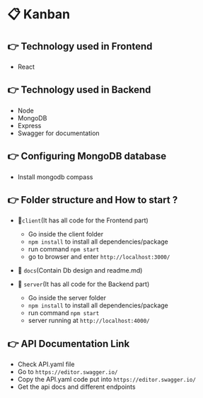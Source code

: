 # 📋 Kanban

## 👉 Technology used in Frontend
- React 

## 👉 Technology used in Backend
- Node 
- MongoDB
- Express
- Swagger for documentation

## 👉  Configuring MongoDB database
- Install mongodb compass


## 👉  Folder structure and How to start ?

- 📌```client```(It has all code for the Frontend part)
    - Go inside the client folder
    - ```npm install``` to install all dependencies/package
    - run command ```npm start```
    - go to browser and enter ```http://localhost:3000/```

- 📌 ```docs```(Contain Db design and readme.md)

- 📌 ```server```(It has all code for the Backend part)
    - Go inside the server folder
    - ```npm install``` to install all dependencies/package
    - run command ```npm start```
    - server running at ```http://localhost:4000/```

## 👉  API Documentation Link 
- Check API.yaml file
- Go to ```https://editor.swagger.io/```
- Copy the API.yaml code put into ```https://editor.swagger.io/```
- Get the api docs and different endpoints


